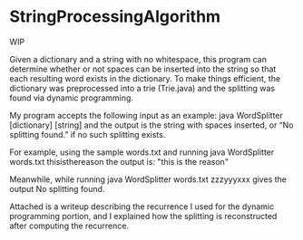 # StringProcessingAlgorithm
WIP


Given a dictionary and a string with no whitespace, this program can determine whether or not spaces can be inserted into the string
so that each resulting word exists in the dictionary. To make things efficient, the dictionary was preprocessed into a trie (Trie.java) and the splitting was found via dynamic programming. 

My program accepts the following input as an example:
java WordSplitter [dictionary] [string]
and the output is the string with spaces inserted, or “No splitting found.” if no
such splitting exists. 

For example, using the sample words.txt and running
java WordSplitter words.txt thisisthereason
the output is:
"this is the reason"

Meanwhile, while running
java WordSplitter words.txt zzzyyyxxx
gives the output
No splitting found.

Attached is a writeup describing the recurrence I used for the dynamic programming
portion, and I explained how the splitting is reconstructed after computing the recurrence.
